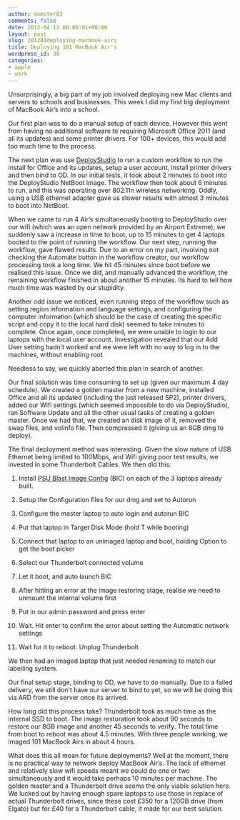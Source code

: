 ```yaml
---
author: domster83
comments: false
date: 2012-04-13 00:00:01+00:00
layout: post
slug: 201204deploying-macbook-airs
title: Deploying 101 MacBook Air's
wordpress_id: 30
categories:
- apple
- work
---
```


Unsurprisingly, a big part of my job involved deploying new Mac clients and servers to schools and businesses. This week I did my first big deployment of MacBook Air’s into a school.

Our first plan was to do a manual setup of each device. However this went from having no additional software to requiring Microsoft Office 2011 (and all its updates) and some printer drivers. For 100+ devices, this would add too much time to the process.

The next plan was use [DeployStudio](http://www.deploystudio.com) to run a custom workflow to run the install for Office and its updates, setup a user account, install printer drivers and then bind to OD. In our initial tests, it took about 2 minutes to boot into the DeployStudio NetBoot image. The workflow then took about 6 minutes to run, and this was operating over 802.11n wireless networking. Oddly, using a USB ethernet adapter gave us slower results with almost 3 minutes to boot into NetBoot.

When we came to run 4 Air’s simultaneously booting to DeployStudio over our wifi (which was an open network provided by an Airport Extreme), we suddenly saw a increase in time to boot, up to 15 minutes to get 4 laptops booted to the point of running the workflow. Our next step, running the workflow, gave flawed results. Due to an error on my part, involving not checking the Automate button in the workflow creator, our workflow processing took a long time. We hit 45 minutes since boot before we realised this issue. Once we did, and manually advanced the workflow, the remaining workflow finished in about another 15 minutes. Its hard to tell how much time was wasted by our stupidity.

Another odd issue we noticed, even running steps of the workflow such as setting region information and language settings, and configuring the computer information (which should be the case of creating the specific script and copy it to the local hard disk) seemed to take minutes to complete. Once again, once completed, we were unable to login to our laptops with the local user account. Investigation revealed that our Add User setting hadn’t worked and we were left with no way to log in to the machines, without enabling root.

Needless to say, we quickly aborted this plan in search of another.

Our final solution was time consuming to set up (given our maximum 4 day schedule). We created a golden master from a new machine, installed Office and all its updated (including the just released SP2), printer drivers, added our Wifi settings (which seemed impossible to do via DeployStudio), ran Software Update and all the other usual tasks of creating a golden master. Once we had that, we created an disk image of it, removed the swap files, and volinfo file. Then compressed it (giving us an 8GB dmg to deploy).

The final deployment method was interesting. Given the slow nature of USB Ethernet being limited to 100Mbps, and Wifi giving poor test results, we invested in some Thunderbolt Cables. We then did this:   

1. Install [PSU Blast Image Config](http://clc.its.psu.edu/UnivServices/itadmins/mac/blastimageconfig) (BIC) on each of the 3 laptops already built.   

2. Setup the Configuration files for our dmg and set to Autorun   

3. Configure the master laptop to auto login and autorun BIC   

4. Put that laptop in Target Disk Mode (hold T while booting)   

5. Connect that laptop to an unimaged laptop and boot, holding Option to get the boot picker   

6. Select our Thunderbolt connected volume   

7. Let it boot, and auto launch BIC   

8. After hitting an error at the image restoring stage, realise we need to unmount the internal volume first   

9. Put in our admin password and press enter   

10. Wait. Hit enter to confirm the error about setting the Automatic network settings   

11. Wait for it to reboot. Unplug Thunderbolt  

We then had an imaged laptop that just needed renaming to match our labelling system.

Our final setup stage, binding to OD, we have to do manually. Due to a failed delivery, we still don’t have our server to bind to yet, so we will be doing this via ARD from the server once its arrived.

How long did this process take? Thunderbolt took as much time as the internal SSD to boot. The image restoration took about 90 seconds to restore our 8GB image and another 45 seconds to verify. The total time from boot to reboot was about 4.5 minutes. With three people working, we imaged 101 MacBook Airs in about 4 hours.

What does this all mean for future deployments? Well at the moment, there is no practical way to network deploy MacBook Air’s. The lack of ethernet and relatively slow wifi speeds meant we could do one or two simultaneously and it would take perhaps 10 minutes per machine. 
The golden master and a Thunderbolt drive seems the only viable solution here. We lucked out by having enough spare laptops to use those in replace of actual Thunderbolt drives, since these cost £350 for a 120GB drive (from Elgato) but for £40 for a Thunderbolt cable, it made for our best solution.
